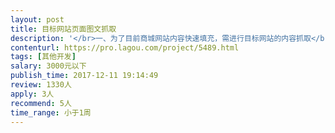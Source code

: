 ```yaml
---                
layout: post       
title: 目标网站页面图文抓取           
description: '</br>一、为了目前商城网站内容快速填充，需进行目标网站的内容抓取</br>二、目前只进行目标区域的数据内容收集，量不是特别大</br>三、时间上非常赶，最好3个工作日以内完成整体数据收集</br>'     
contenturl: https://pro.lagou.com/project/5489.html      
tags: [其他开发]            
salary: 3000元以下          
publish_time: 2017-12-11 19:14:49         
review: 1330人                   
apply: 3人                   
recommend: 5人                   
time_range: 小于1周              
---                 
```

